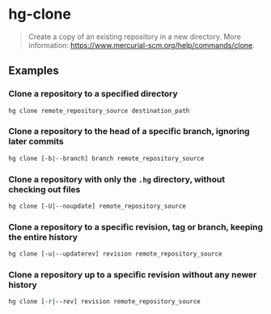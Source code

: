 # hg-clone

> Create a copy of an existing repository in a new directory. More information: <https://www.mercurial-scm.org/help/commands/clone>.

## Examples

### Clone a repository to a specified directory

```bash
hg clone remote_repository_source destination_path
```

### Clone a repository to the head of a specific branch, ignoring later commits

```bash
hg clone [-b|--branch] branch remote_repository_source
```

### Clone a repository with only the `.hg` directory, without checking out files

```bash
hg clone [-U|--noupdate] remote_repository_source
```

### Clone a repository to a specific revision, tag or branch, keeping the entire history

```bash
hg clone [-u|--updaterev] revision remote_repository_source
```

### Clone a repository up to a specific revision without any newer history

```bash
hg clone [-r|--rev] revision remote_repository_source
```
